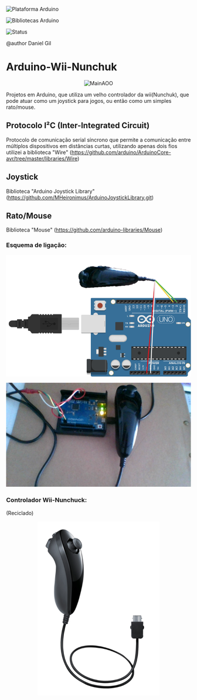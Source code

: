 
![Plataforma Arduino](https://img.shields.io/badge/Platform-Arduino-blue)

![Bibliotecas Arduino](https://img.shields.io/badge/Libraries-Wire%2C%20Joystick%2C%20Mouse-6f42c1)

![Status](https://img.shields.io/badge/status-estável-brightgreen)

@author Daniel Gil

# Arduino-Wii-Nunchuk
<p align="center">
  <img src="Sketches/Sreenshots/Demo.gif" alt="MainAOO" />
</p>

Projetos em Arduino, que utiliza um velho controlador da wii(Nunchuk), que pode atuar como um joystick para jogos, ou então como um simples rato/mouse.

## Protocolo I²C (Inter-Integrated Circuit)
Protocolo de comunicação serial síncrono que permite a comunicação entre múltiplos dispositivos em distâncias curtas, utilizando apenas dois fios utilizei a biblioteca "Wire" (https://github.com/arduino/ArduinoCore-avr/tree/master/libraries/Wire)

## Joystick
Biblioteca "Arduino Joystick Library" (https://github.com/MHeironimus/ArduinoJoystickLibrary.git)

## Rato/Mouse
Biblioteca "Mouse" (https://github.com/arduino-libraries/Mouse)

### Esquema de ligação:

![MainAOO](Sketches/Sreenshots/ArduinoWiiNunchuck.png)

![MainAOO](Sketches/Sreenshots/arduino.png)

### Controlador Wii-Nunchuck:

(Reciclado)

<p align="center">
  <img src="Sketches/Sreenshots/WiiNunchuck.png" alt="MainAOO" />
</p>